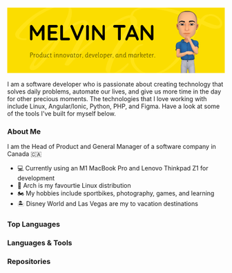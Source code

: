 ![Melvin Tan Banner](/images/banner-01.png)

I am a software developer who is passionate about creating technology that solves daily problems, automate our lives, and give us more time in the day for other precious moments. The technologies that I love working with include Linux, Angular/Ionic, Python, PHP, and Figma. Have a look at some of the tools I've built for myself below.

### About Me
I am the Head of Product and General Manager of a software company in Canada :canada:
- :computer: Currently using an M1 MacBook Pro and Lenovo Thinkpad Z1 for development
- :penguin:	Arch is my favourtie Linux distribution
- :motorcycle: My hobbies include sportbikes, photography, games, and learning
- :desert_island:	Disney World and Las Vegas are my to vacation destinations

### Top Languages

### Languages & Tools

### Repositories



<!--
**innershell/innershell** is a ✨ _special_ ✨ repository because its `README.md` (this file) appears on your GitHub profile.

Here are some ideas to get you started:

- 🔭 I’m currently working on ...
- 🌱 I’m currently learning ...
- 👯 I’m looking to collaborate on ...
- 🤔 I’m looking for help with ...
- 💬 Ask me about ...
- 📫 How to reach me: ...
- 😄 Pronouns: ...
- ⚡ Fun fact: ...
-->
